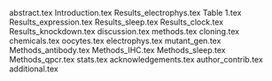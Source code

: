 abstract.tex
Introduction.tex
Results_electrophys.tex
Table 1.tex
Results_expression.tex
Results_sleep.tex
Results_clock.tex
Results_knockdown.tex
discussion.tex
methods.tex
cloning.tex
chemicals.tex
oocytes.tex
electrophys.tex
mutant_gen.tex
Methods_antibody.tex
Methods_IHC.tex
Methods_sleep.tex
Methods_qpcr.tex
stats.tex
acknowledgements.tex
author_contrib.tex
additional.tex